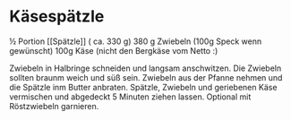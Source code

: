 # Käsespätzle

½ Portion [[Spätzle]]  ( ca. 330 g)
380 g Zwiebeln
(100g Speck wenn gewünscht)
100g Käse (nicht den Bergkäse vom Netto :)

Zwiebeln in Halbringe schneiden und langsam anschwitzen. Die Zwiebeln sollten braunm weich und süß sein.
Zwiebeln aus der Pfanne nehmen und die Spätzle inm Butter anbraten.
Spätzle, Zwiebeln und geriebenen Käse vermischen und abgedeckt 5 Minuten ziehen lassen.
Optional mit Röstzwiebeln garnieren.

